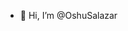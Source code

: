 - 👋 Hi, I’m @OshuSalazar 

<!---
OshuSalazar/OshuSalazar is a ✨ special ✨ repository because its `README.md` (this file) appears on your GitHub profile.
You can click the Preview link to take a look at your changes.
--->
